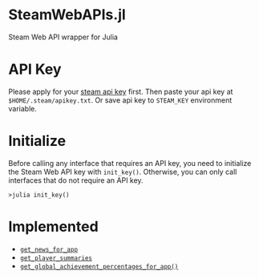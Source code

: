 # SteamWebAPIs.jl

Steam Web API wrapper for Julia

# API Key

Please apply for your [steam api key](https://steamcommunity.com/dev/apikey) first. Then paste your api key at `$HOME/.steam/apikey.txt`. Or save api key to `STEAM_KEY` environment variable.

# Initialize

Before calling any interface that requires an API key, you need to initialize the Steam Web API key with `init_key()`. Otherwise, you can only call interfaces that do not require an API key.

``` julia-repl
>julia init_key()
```

# Implemented

- [`get_news_for_app`](@ref)
- [`get_player_summaries`](@ref)
- [`get_global_achievement_percentages_for_app()`](@ref)
